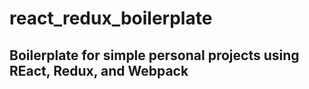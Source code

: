 # react_redux_boilerplate


## Boilerplate for simple personal projects using REact, Redux, and Webpack

